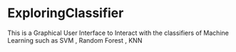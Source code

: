 # ExploringClassifier
This is a Graphical User Interface to Interact with the classifiers of Machine Learning such as SVM , Random Forest , KNN
